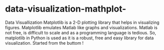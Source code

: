 # data-visualization-mathplot-
Data Visuallization
Matplotlib is a 2-D plotting library that helps in visualizing figures. Matplotlib emulates Matlab like 
graphs and visualizations. Matlab is not free, is difficult to scale and as a programming language is tedious.
So, matplotlib in Python is used as it is a robust, free and easy library for data visualization. 
Started from the buttom !
